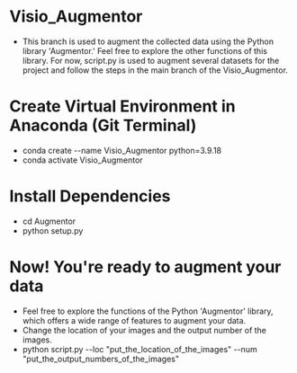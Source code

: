 # Visio_Augmentor
- This branch is used to augment the collected data using the Python library 'Augmentor.' Feel free to explore the other functions of this library. For now, script.py is used to augment several datasets for the project and follow the steps in the main branch of the Visio_Augmentor.

# Create Virtual Environment in Anaconda (Git Terminal)
- conda create --name Visio_Augmentor python=3.9.18
- conda activate Visio_Augmentor

# Install Dependencies
- cd Augmentor
- python setup.py

# Now! You're ready to augment your data
- Feel free to explore the functions of the Python 'Augmentor' library, which offers a wide range of features to augment your data.
- Change the location of your images and the output number of the images.
- python script.py --loc "put_the_location_of_the_images" --num "put_the_output_numbers_of_the_images"
